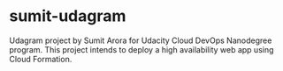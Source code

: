 # sumit-udagram
Udagram project by Sumit Arora for Udacity Cloud DevOps Nanodegree program. This project intends to deploy a high availability web app using Cloud Formation.
